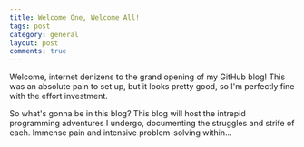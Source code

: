 ```yaml
---
title: Welcome One, Welcome All!
tags: post
category: general
layout: post
comments: true
---
```


Welcome, internet denizens to the grand opening of my GitHub blog! This was an absolute pain to set up, but it looks pretty good, so I'm perfectly fine with the effort investment.

So what's gonna be in this blog? This blog will host the intrepid programming adventures I undergo, documenting the struggles and strife of each. Immense pain and intensive problem-solving within...
